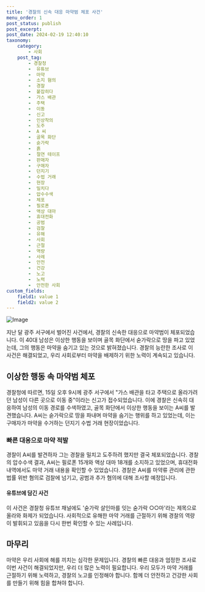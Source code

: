 ```yaml
---
title: '경찰의 신속 대응 마약범 체포 사건'
menu_order: 1
post_status: publish
post_excerpt: 
post_date: 2024-02-19 12:40:10
taxonomy:
    category:
        - 사회
    post_tag:
        - 경찰청
        -  유튜브
        -  마약
        -  소지 혐의
        -  경찰
        -  붙잡히다
        -  가스 배관
        -  주택
        -  이동
        -  신고
        -  인상착의
        -  도주
        -  A 씨
        -  골목 화단
        -  숟가락
        -  흙
        -  절연 테이프
        -  판매자
        -  구매자
        -  던지기
        -  수법 거래
        -  현장
        -  밀치다
        -  압수수색
        -  체포
        -  필로폰
        -  액상 대마
        -  휴대전화
        -  공범
        -  검찰
        -  유해
        -  사회
        -  근절
        -  역량
        -  사례
        -  안전
        -  건강
        -  노고
        -  노력
        -  안전한 사회
custom_fields:
    field1: value 1
    field2: value 2
---
```


![Image](https://imgnews.pstatic.net/image/052/2024/02/13/202402131110013141_t_20240213111301706.jpg?type=w647)

지난 달 광주 서구에서 벌어진 사건에서, 경찰의 신속한 대응으로 마약범이 체포되었습니다. 이 40대 남성은 이상한 행동을 보이며 골목 화단에서 숟가락으로 땅을 파고 있었는데, 그의 행동은 마약을 숨기고 있는 것으로 밝혀졌습니다. 경찰의 능란한 조사로 이 사건은 해결되었고, 우리 사회로부터 마약을 배제하기 위한 노력이 계속되고 있습니다.
## 이상한 행동 속 마약범 체포
경찰청에 따르면, 15일 오후 9시께 광주 서구에서 "가스 배관을 타고 주택으로 올라가려던 남성이 다른 곳으로 이동 중"이라는 신고가 접수되었습니다. 이에 경찰은 신속히 대응하여 남성의 이동 경로를 수색하였고, 골목 화단에서 이상한 행동을 보이는 A씨를 발견했습니다. A씨는 숟가락으로 땅을 파내며 마약을 숨기는 행위를 하고 있었는데, 이는 구매자가 마약을 수거하는 던지기 수법 거래 현장이었습니다.
### 빠른 대응으로 마약 적발
경찰이 A씨를 발견하자 그는 경찰을 밀치고 도주하려 했지만 결국 체포되었습니다. 경찰의 압수수색 결과, A씨는 필로폰 15개와 액상 대마 18개를 소지하고 있었으며, 휴대전화 내역에서도 마약 거래 내용을 확인할 수 있었습니다. 경찰은 A씨를 마약류 관리에 관한 법률 위반 혐의로 검찰에 넘기고, 공범과 추가 혐의에 대해 조사할 예정입니다.
#### 유튜브에 담긴 사건
이 사건은 경찰청 유튜브 채널에도 '숟가락 살인마를 잇는 숟가락 ○○마'라는 제목으로 올라와 화제가 되었습니다. 사회적으로 유해한 마약 거래를 근절하기 위해 경찰의 역량이 발휘되고 있음을 다시 한번 확인할 수 있는 사례입니다.
## 마무리
마약은 우리 사회에 해를 끼치는 심각한 문제입니다. 경찰의 빠른 대응과 엄정한 조사로 이번 사건이 해결되었지만, 우리 더 많은 노력이 필요합니다. 우리 모두가 마약 거래를 근절하기 위해 노력하고, 경찰의 노고를 인정해야 합니다. 함께 더 안전하고 건강한 사회를 만들기 위해 힘을 합쳐야 합니다.
